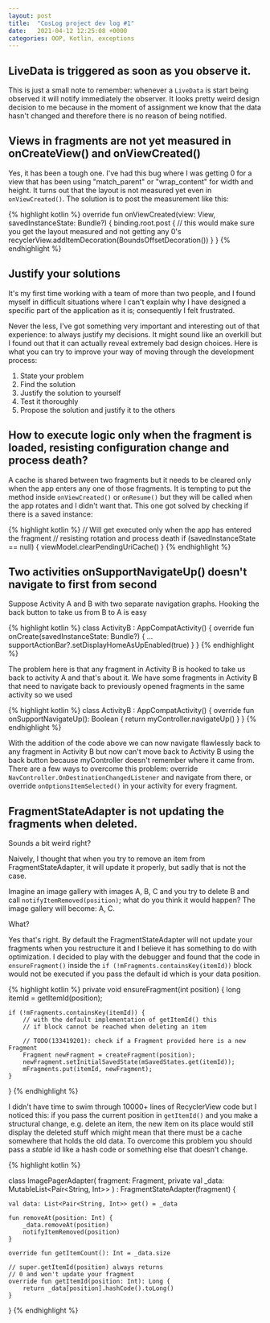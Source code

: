 ```yaml
---
layout: post
title:  "CosLog project dev log #1"
date:   2021-04-12 12:25:08 +0000
categories: OOP, Kotlin, exceptions
--- 
```



## LiveData is triggered as soon as you observe it.

This is just a small note to remember: whenever a `LiveData` is start being observed it will notify immediately the observer. It looks pretty weird design decision to me because in the moment of assignment we know that the data hasn't changed and therefore there is
no reason of being notified.

## Views in fragments are not yet measured in onCreateView() and onViewCreated()

Yes, it has been a tough one. I've had this bug where I was getting 0 for a view that has been using "match_parent" or "wrap_content"
for width and height. It turns out that the layout is not measured yet even in `onViewCreated()`. The solution is to post the measurement like this:

{% highlight kotlin %}
override fun onViewCreated(view: View, savedInstanceState: Bundle?) {
    binding.root.post {
        // this would make sure you get the layout measured and not getting any 0's
        recyclerView.addItemDecoration(BoundsOffsetDecoration())
    }
}
{% endhighlight %}


## Justify your solutions

It's my first time working with a team of more than two people, and I found myself in difficult situations where I can't explain why I have designed a specific part of the application as it is; consequently I felt frustrated.

Never the less, I've got something very important and interesting out of that experience: to always justify my decisions. It might sound like an overkill but I found out that it can actually reveal extremely bad design choices. Here is what you can try to improve your way of moving through the development process:

1. State your problem
2. Find the solution
3. Justify the solution to yourself
4. Test it thoroughly
5. Propose the solution and justify it to the others

## How to execute logic only when the fragment is loaded, resisting configuration change and process death?

A cache is shared between two fragments but it needs to be cleared only when the app enters any one of those fragments. It is tempting to put the method inside `onViewCreated()` or `onResume()` but they will be called when the app rotates and I didn't want that. This one got solved by checking if there is a saved instance:

{% highlight kotlin %}
// Will get executed only when the app has entered the fragment
// resisting rotation and process death
if (savedInstanceState == null) {
    viewModel.clearPendingUriCache()
}
{% endhighlight %}

## Two activities onSupportNavigateUp() doesn't navigate to first from second

Suppose Activity A and B with two separate navigation graphs. Hooking the back button to take us from B to A is easy

{% highlight kotlin %}
class ActivityB : AppCompatActivity() {
   override fun onCreate(savedInstanceState: Bundle?) {
        ...
        supportActionBar?.setDisplayHomeAsUpEnabled(true)
    }
}
{% endhighlight %}

The problem here is that any fragment in Activity B is hooked to take us back to activity A and that's about it. We have some fragments in Activity B that need to navigate back to previously opened fragments in the same activity so we used

{% highlight kotlin %}
class ActivityB : AppCompatActivity() {
    override fun onSupportNavigateUp(): Boolean {
        return myController.navigateUp()
    }
}
{% endhighlight %}

With the addition of the code above we can now navigate flawlessly back to any fragment in Activity B but now can't move back to Activity B using the back button because myController doesn't remember where it came from. There are a few ways to overcome this problem: override `NavController.OnDestinationChangedListener` and navigate from there, or override `onOptionsItemSelected()` in your activity for every fragment.

## FragmentStateAdapter is not updating the fragments when deleted.

Sounds a bit weird right? 

Naively, I thought that when you try to remove an item from FragmentStateAdapter, it will update it properly, but sadly that is not the case. 

Imagine an image gallery with images A, B, C and you try to delete B and call `notifyItemRemoved(position)`; what do you think it would happen? The image gallery will become: A, C.

What?

Yes that's right. By default the FragmentStateAdapter will not update your fragments when you restructure it and I believe it has something to do with optimization.  I decided to play with the debugger and found that the code in `ensureFragment()` inside the `if (!mFragments.containsKey(itemId))` block would not be executed if you pass the default id which is your data position.

{% highlight kotlin %}
private void ensureFragment(int position) {
    long itemId = getItemId(position);

    if (!mFragments.containsKey(itemId)) {
        // with the default implementation of getItemId() this 
        // if block cannot be reached when deleting an item

        // TODO(133419201): check if a Fragment provided here is a new Fragment
        Fragment newFragment = createFragment(position);
        newFragment.setInitialSavedState(mSavedStates.get(itemId));
        mFragments.put(itemId, newFragment);
    }
}
{% endhighlight %}

I didn't have time to swim through 10000+ lines of RecyclerView code but I noticed this: if you pass the current position in `getItemId()` and you make a structural change, e.g. delete an item, the new item on its place would still display the deleted stuff which might mean that there must be a cache somewhere that holds the old data. To overcome this problem you should pass a <i>stable</i> id like a hash code or something else that doesn't change.

{% highlight kotlin %}

class ImagePagerAdapter(
    fragment: Fragment,
    private val _data: MutableList<Pair<String, Int>>
) : FragmentStateAdapter(fragment) {

    val data: List<Pair<String, Int>> get() = _data

    fun removeAt(position: Int) {
        _data.removeAt(position)
        notifyItemRemoved(position)
    }

    override fun getItemCount(): Int = _data.size

    // super.getItemId(position) always returns 
    // 0 and won't update your fragment
    override fun getItemId(position: Int): Long {
        return _data[position].hashCode().toLong()
    }
}
{% endhighlight %}
